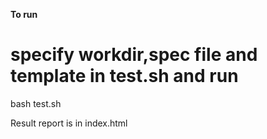 **To run**

# specify workdir,spec file and template in test.sh and run
bash test.sh

Result report is in index.html

